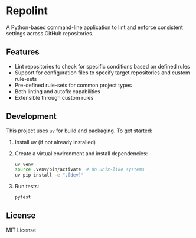 # Repolint

A Python-based command-line application to lint and enforce consistent settings across GitHub repositories.

## Features

- Lint repositories to check for specific conditions based on defined rules
- Support for configuration files to specify target repositories and custom rule-sets
- Pre-defined rule-sets for common project types
- Both linting and autofix capabilities
- Extensible through custom rules

## Development

This project uses `uv` for build and packaging. To get started:

1. Install uv (if not already installed)
2. Create a virtual environment and install dependencies:
   ```bash
   uv venv
   source .venv/bin/activate  # On Unix-like systems
   uv pip install -e ".[dev]"
   ```

3. Run tests:
   ```bash
   pytest
   ```

## License

MIT License
